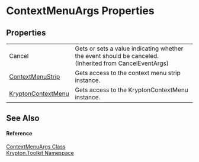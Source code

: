 # ContextMenuArgs Properties




## Properties
<table>
<tr>
<td>Cancel</td>
<td>Gets or sets a value indicating whether the event should be canceled.<br />(Inherited from CancelEventArgs)</td></tr>
<tr>
<td><a href="32390fde-7083-3dd2-6494-32fd8adbd99e.md">ContextMenuStrip</a></td>
<td>Gets access to the context menu strip instance.</td></tr>
<tr>
<td><a href="cd9b5ec2-123d-7037-14a9-c169a87a51e1.md">KryptonContextMenu</a></td>
<td>Gets access to the KryptonContextMenu instance.</td></tr>
</table>

## See Also


#### Reference
<a href="52b19374-1f8b-781f-0f56-500e31c51106.md">ContextMenuArgs Class</a>  
<a href="79d2eac2-21f4-54ff-7552-b20c33c30600.md">Krypton.Toolkit Namespace</a>  
